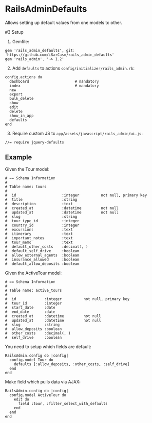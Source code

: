 # RailsAdminDefaults

Allows setting up default values from one models to other.

#3 Setup
1) Gemfile:
```
gem 'rails_admin_defaults', git: 'https://github.com/iSarCasm/rails_admin_defaults'
gem 'rails_admin', '~> 1.2'
```
2) Add `defaults` to actions `config/initializer/rails_admin.rb`:
```
config.actions do
  dashboard                     # mandatory
  index                         # mandatory
  new
  export
  bulk_delete
  show
  edit
  delete
  show_in_app
  defaults
end
```
3) Require custom JS to `app/assets/javascript/rails_admin/ui.js`:
```
//= require jquery-defaults
```

## Example
Given the Tour model:
```
# == Schema Information
#
# Table name: tours
#
#  id                     :integer          not null, primary key
#  title                  :string
#  description            :text
#  created_at             :datetime         not null
#  updated_at             :datetime         not null
#  slug                   :string
#  tour_type_id           :integer
#  country_id             :integer
#  excursions             :text
#  itinerary              :text
#  important_notes        :text
#  tour_memo              :text
#  default_other_costs    :decimal(, )
#  default_self_drive     :boolean
#  allow_external_agents  :boolean
#  insurance_allowed      :boolean
#  default_allow_deposits :boolean
```

Given the ActiveTour model:
```
# == Schema Information
#
# Table name: active_tours
#
#  id             :integer          not null, primary key
#  tour_id        :integer
#  start_date     :date
#  end_date       :date
#  created_at     :datetime         not null
#  updated_at     :datetime         not null
#  slug           :string
#  allow_deposits :boolean
#  other_costs    :decimal(, )
#  self_drive     :boolean
```

You need to setup which fields are default:
```
RailsAdmin.config do |config|
  config.model Tour do
    defaults [:allow_deposits, :other_costs, :self_drive]
  end
end
```
Make field which pulls data via AJAX:
```
RailsAdmin.config do |config|
  config.model ActiveTour do
    edit do
      field :tour, :filter_select_with_defaults
    end
  end
end
```
